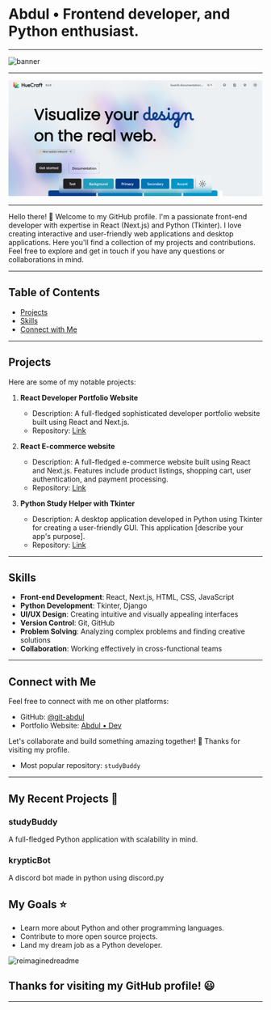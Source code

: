 # Abdul • Frontend developer, and Python enthusiast.

<hr>
<img src="https://i.postimg.cc/G38GPVMz/thumbnail.png" alt="banner" />
<hr>
<a href="https://git-abdul.github.io/huecraft" target="_blank"><img src="https://raw.githubusercontent.com/git-Abdul/huecraft/master/public/thumb-light.png" alt="featured" /></a>
<hr>

Hello there! 👋 Welcome to my GitHub profile. I'm a passionate front-end developer with expertise in React (Next.js) and Python (Tkinter). I love creating interactive and user-friendly web applications and desktop applications. Here you'll find a collection of my projects and contributions. Feel free to explore and get in touch if you have any questions or collaborations in mind.
<hr>

## Table of Contents
- [Projects](#projects)
- [Skills](#skills)
- [Connect with Me](#connect-with-me)
<hr>

## Projects

Here are some of my notable projects:

1. **React Developer Portfolio Website**
   - Description: A full-fledged sophisticated developer portfolio website built using React and Next.js.
   - Repository: [Link](https://github.com/git-abdul/dev)

2. **React E-commerce website**
   - Description: A full-fledged e-commerce website built using React and Next.js. Features include product listings, shopping cart, user authentication, and payment processing.
   - Repository: [Link](https://github.com/git-abdul/shop-app)

3. **Python Study Helper with Tkinter**
   - Description: A desktop application developed in Python using Tkinter for creating a user-friendly GUI. This application [describe your app's purpose].
   - Repository: [Link](https://github.com/git-abdul/studybuddy)
<hr>

## Skills

- **Front-end Development**: React, Next.js, HTML, CSS, JavaScript
- **Python Development**: Tkinter, Django
- **UI/UX Design**: Creating intuitive and visually appealing interfaces
- **Version Control**: Git, GitHub
- **Problem Solving**: Analyzing complex problems and finding creative solutions
- **Collaboration**: Working effectively in cross-functional teams
<hr>

## Connect with Me

Feel free to connect with me on other platforms:

- GitHub: [@git-abdul](https://github.com/git-abdul)
- Portfolio Website: [Abdul • Dev](https://bit.ly/abdulr)

Let's collaborate and build something amazing together! 🚀 Thanks for visiting my profile.
* Most popular repository: `studyBuddy`
<hr>

## My Recent Projects :rocket:

### studyBuddy
A full-fledged Python application with scalability in mind.

### krypticBot
A discord bot made in python using discord.py 

## My Goals :star:

* Learn more about Python and other programming languages.
* Contribute to more open source projects.
* Land my dream job as a Python developer.

<img src="https://myreadme.vercel.app/api/embed/git-abdul?panels=userstatistics,toprepositories,toplanguages,commitgraph" alt="reimaginedreadme" />

## Thanks for visiting my GitHub profile! :smiley:
<hr>
